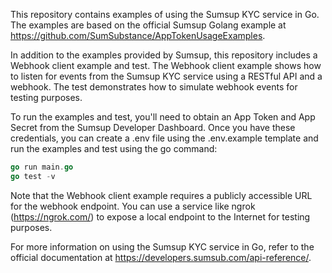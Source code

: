 This repository contains examples of using the Sumsup KYC service in Go. The examples are based on the official Sumsup Golang example at https://github.com/SumSubstance/AppTokenUsageExamples.

In addition to the examples provided by Sumsup, this repository includes a Webhook client example and test. The Webhook client example shows how to listen for events from the Sumsup KYC service using a RESTful API and a webhook. The test demonstrates how to simulate webhook events for testing purposes.

To run the examples and test, you'll need to obtain an App Token and App Secret from the Sumsup Developer Dashboard. Once you have these credentials, you can create a .env file using the .env.example template and run the examples and test using the go command:

```go
go run main.go
go test -v
```

Note that the Webhook client example requires a publicly accessible URL for the webhook endpoint. You can use a service like ngrok (https://ngrok.com/) to expose a local endpoint to the Internet for testing purposes.

For more information on using the Sumsup KYC service in Go, refer to the official documentation at https://developers.sumsub.com/api-reference/.
